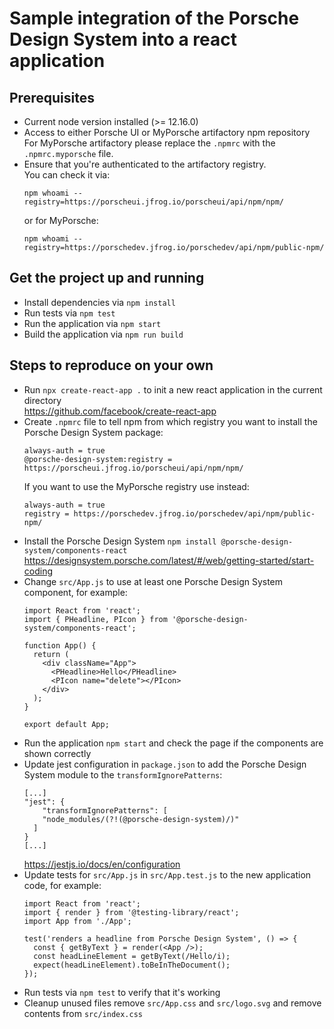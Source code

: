 # Sample integration of the Porsche Design System into a react application

## Prerequisites
* Current node version installed (>= 12.16.0)
* Access to either Porsche UI or MyPorsche artifactory npm repository  
  For MyPorsche artifactory please replace the `.npmrc` with the
  `.npmrc.myporsche` file.
* Ensure that you're authenticated to the artifactory registry.  
  You can check it via:  
  ```
  npm whoami --registry=https://porscheui.jfrog.io/porscheui/api/npm/npm/
  ```  
  or for MyPorsche:  
  ```
  npm whoami --registry=https://porschedev.jfrog.io/porschedev/api/npm/public-npm/
  ```

## Get the project up and running
* Install dependencies via `npm install`
* Run tests via `npm test`
* Run the application via `npm start`
* Build the application via `npm run build`

## Steps to reproduce on your own
* Run `npx create-react-app .` to init a new react application in the current directory  
  https://github.com/facebook/create-react-app
* Create `.npmrc` file to tell npm from which registry you want to install the Porsche Design System
  package:  
  ```
  always-auth = true
  @porsche-design-system:registry = https://porscheui.jfrog.io/porscheui/api/npm/npm/
  ```
  If you want to use the MyPorsche registry use instead:
  ```
  always-auth = true
  registry = https://porschedev.jfrog.io/porschedev/api/npm/public-npm/
  ```
* Install the Porsche Design System `npm install @porsche-design-system/components-react`
  https://designsystem.porsche.com/latest/#/web/getting-started/start-coding
* Change `src/App.js` to use at least one Porsche Design System component, for example:
  ```
  import React from 'react';
  import { PHeadline, PIcon } from '@porsche-design-system/components-react';
  
  function App() {
    return (
      <div className="App">
        <PHeadline>Hello</PHeadline>
        <PIcon name="delete"></PIcon>
      </div>
    );
  }
  
  export default App;
  ```
* Run the application ```npm start``` and check the page if the components are shown correctly
* Update jest configuration in `package.json` to add the Porsche Design System module to the `transformIgnorePatterns`:
  ```
  [...]
  "jest": {
      "transformIgnorePatterns": [
      "node_modules/(?!(@porsche-design-system)/)"
    ]
  }
  [...]
  ```  
  https://jestjs.io/docs/en/configuration
* Update tests for `src/App.js` in `src/App.test.js` to the new application code, for example:
  ```
  import React from 'react';
  import { render } from '@testing-library/react';
  import App from './App';
  
  test('renders a headline from Porsche Design System', () => {
    const { getByText } = render(<App />);
    const headLineElement = getByText(/Hello/i);
    expect(headLineElement).toBeInTheDocument();
  });
  ```
* Run tests via `npm test` to verify that it's working
* Cleanup unused files remove `src/App.css` and `src/logo.svg` and remove contents from `src/index.css`
